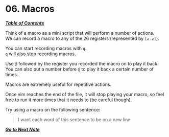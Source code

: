 # 06. Macros 

[***Table of Contents***](./ToC.md)

Think of a macro as a mini script that will perform a number of actions.  
We can record a macro to any of the 26 registers (represented by `[a-z]`).

You can start recording macros with `q`.  
`q` will also stop recording macros.

Use `@` followed by the register you recorded the macro on to play it back.  
You can also put a number before `@` to play it back a certain number of times.

Macros are extremely useful for repetitive actions.

Once vim reaches the end of the file, it will stop playing your macro, so feel
free to run it more times that it needs to (be careful though).

Try using a macro on the following sentence:

>I want each word of this sentence to be on a new line

[***Go to Next Note***](07-marks.md)
